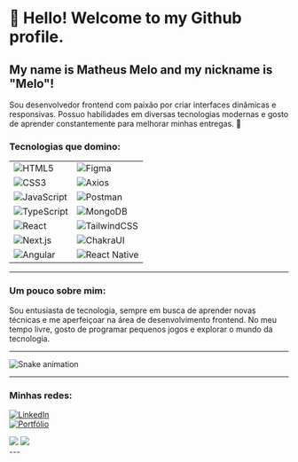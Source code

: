 # 👋 Hello! Welcome to my Github profile.
## My name is Matheus Melo and my nickname is "Melo"!

Sou desenvolvedor frontend com paixão por criar interfaces dinâmicas e responsivas. Possuo habilidades em diversas tecnologias modernas e gosto de aprender constantemente para melhorar minhas entregas. 🚀

### Tecnologias que domino:

|                                                                          |                                                                           |
| ------------------------------------------------------------------------ | ------------------------------------------------------------------------- |
| ![HTML5](https://img.shields.io/badge/HTML5-E34F26?style=for-the-badge&logo=html5&logoColor=white) | ![Figma](https://img.shields.io/badge/Figma-F24E1E?style=for-the-badge&logo=figma&logoColor=white) |
| ![CSS3](https://img.shields.io/badge/CSS3-1572B6?style=for-the-badge&logo=css3&logoColor=white)    | ![Axios](https://img.shields.io/badge/Axios-5A29E4?style=for-the-badge&logo=axios&logoColor=white) |
| ![JavaScript](https://img.shields.io/badge/JavaScript-F7DF1E?style=for-the-badge&logo=javascript&logoColor=black) | ![Postman](https://img.shields.io/badge/Postman-FF6C37?style=for-the-badge&logo=postman&logoColor=white) |
| ![TypeScript](https://img.shields.io/badge/TypeScript-007ACC?style=for-the-badge&logo=typescript&logoColor=white) | ![MongoDB](https://img.shields.io/badge/MongoDB-47A248?style=for-the-badge&logo=mongodb&logoColor=white) |
| ![React](https://img.shields.io/badge/React-20232A?style=for-the-badge&logo=react&logoColor=61DAFB) | ![TailwindCSS](https://img.shields.io/badge/TailwindCSS-38B2AC?style=for-the-badge&logo=tailwind-css&logoColor=white) |
| ![Next.js](https://img.shields.io/badge/Next.js-000000?style=for-the-badge&logo=nextdotjs&logoColor=white) | ![ChakraUI](https://img.shields.io/badge/Chakra--UI-319795?style=for-the-badge&logo=chakraui&logoColor=white) |
| ![Angular](https://img.shields.io/badge/Angular-DD0031?style=for-the-badge&logo=angular&logoColor=white) | ![React Native](https://img.shields.io/badge/React_Native-20232A?style=for-the-badge&logo=react&logoColor=61DAFB) |

---

### Um pouco sobre mim:

Sou entusiasta de tecnologia, sempre em busca de aprender novas técnicas e me aperfeiçoar na área de desenvolvimento frontend. No meu tempo livre, gosto de programar pequenos jogos e explorar o mundo da tecnologia.

---

![Snake animation](https://github.com/mtsmelo95/mtsmelo95/blob/output/github-contribution-grid-snake.svg)

---

### Minhas redes:

[![LinkedIn](https://img.shields.io/badge/LinkedIn-MatheusMelo-blue?style=for-the-badge&logo=linkedin)](https://www.linkedin.com)  
[![Portfólio](https://img.shields.io/badge/Portfólio-matheusmelodev.com.br-black?style=for-the-badge&logo=website)](https://matheusmelodev.com.br)

<div>
<a href="https://instagram.com/mtsmelo" target="_blank"><img loading="lazy" src="https://img.shields.io/badge/-Instagram-%23E4405F?style=for-the-badge&logo=instagram&logoColor=white" target="_blank"></a>
<a href = "mailto:contato@mtsmelo95"><img loading="lazy" src="https://img.shields.io/badge/Gmail-D14836?style=for-the-badge&logo=gmail&logoColor=white" target="_blank"></a>
<a href="https://matheusmelodev.com.br" target="_blank"><img loading="lazy" target="_blank"></a>   
</div>
---

